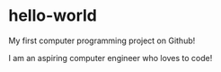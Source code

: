 # hello-world
My first computer programming project on Github!

I am an aspiring computer engineer who loves to code!
